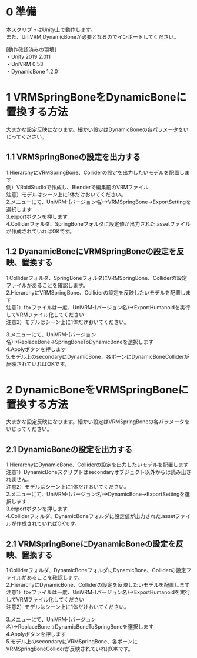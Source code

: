 # 0 準備
本スクリプトはUnity上で動作します。<br>
また、UniVRM,DynamicBoneが必要となるのでインポートしてください。<br>

[動作確認済みの環境]<br>
・Unity 2019 2.0f1<br>
・UniVRM 0.53<br>
・DynamicBone 1.2.0<br>

# 1 VRMSpringBoneをDynamicBoneに置換する方法
大まかな設定反映になります。細かい設定はDynamicBoneの各パラメータをいじってください。<br>

## 1.1 VRMSpringBoneの設定を出力する
1.HierarchyにVRMSpringBone、Colliderの設定を出力したいモデルを配置します<br>
例）VRoidStudioで作成し、Blenderで編集前のVRMファイル<br>
注意）モデルはシーン上に1体だけおいてください。<br>
2.メニューにて、UniVRM-(バージョン名)→VRMSpringBone→ExportSettingを選択します<br>
3.exportボタンを押します<br>
4.Colliderフォルダ、SpringBoneフォルダに設定値が出力された.assetファイルが作成されていればOKです。<br>

## 1.2 DyanamicBoneにVRMSpringBoneの設定を反映、置換する
1.Colliderフォルダ、SpringBoneフォルダにVRMSpringBone、Colliderの設定ファイルがあることを確認します。<br>
2.HierarchyにVRMSpringBone、Colliderの設定を反映したいモデルを配置します<br>
注意1）fbxファイルは一度、UniVRM-(バージョン名)→ExportHumanoidを実行してVRMファイル化してください<br>
注意2）モデルはシーン上に1体だけおいてください。<br>

3.メニューにて、UniVRM-(バージョン名)→ReplaceBone→SpringBoneToDynamicBoneを選択します<br>
4.Applyボタンを押します<br>
5.モデル上のsecondaryにDynamicBone、各ボーンにDynamicBoneColliderが反映されていればOKです。<br>

# 2 DynamicBoneをVRMSpringBoneに置換する方法
大まかな設定反映になります。細かい設定はVRMSpringBoneの各パラメータをいじってください。<br>

## 2.1 DynamicBoneの設定を出力する
1.HierarchyにDynamicBone、Colliderの設定を出力したいモデルを配置します<br>
注意1）DynamicBoneスクリプトはsecondaryオブジェクト以外からは読み出されません。<br>
注意2）モデルはシーン上に1体だけおいてください。<br>
2.メニューにて、UniVRM-(バージョン名)→DynamicBone→ExportSettingを選択します<br>
3.exportボタンを押します<br>
4.Colliderフォルダ、DynamicBoneフォルダに設定値が出力された.assetファイルが作成されていればOKです。<br>

## 2.1 VRMSpringBoneにDyanamicBoneの設定を反映、置換する
1.Colliderフォルダ、DynamicBoneフォルダにDynamicBone、Colliderの設定ファイルがあることを確認します。<br>
2.HierarchyにDynamicBone、Colliderの設定を反映したいモデルを配置します<br>
注意1）fbxファイルは一度、UniVRM-(バージョン名)→ExportHumanoidを実行してVRMファイル化してください<br>
注意2）モデルはシーン上に1体だけおいてください。<br>

3.メニューにて、UniVRM-(バージョン名)→ReplaceBone→DynamicBoneToSpringBoneを選択します<br>
4.Applyボタンを押します<br>
5.モデル上のsecondaryにVRMSpringBone、各ボーンにVRMSpringBoneColliderが反映されていればOKです。<br>

